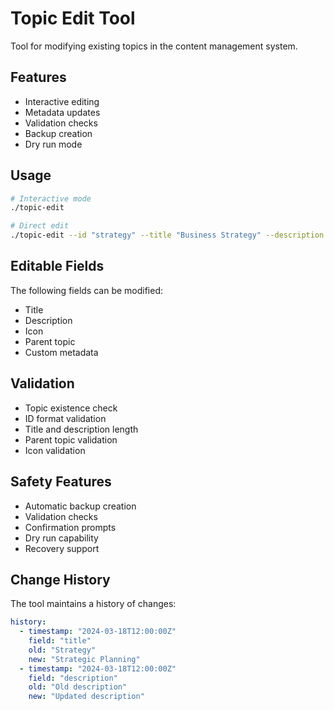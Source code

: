 # Topic Edit Tool

Tool for modifying existing topics in the content management system.

## Features

- Interactive editing
- Metadata updates
- Validation checks
- Backup creation
- Dry run mode

## Usage

```bash
# Interactive mode
./topic-edit

# Direct edit
./topic-edit --id "strategy" --title "Business Strategy" --description "Updated description"
```

## Editable Fields

The following fields can be modified:

- Title
- Description
- Icon
- Parent topic
- Custom metadata

## Validation

- Topic existence check
- ID format validation
- Title and description length
- Parent topic validation
- Icon validation

## Safety Features

- Automatic backup creation
- Validation checks
- Confirmation prompts
- Dry run capability
- Recovery support

## Change History

The tool maintains a history of changes:

```yaml
history:
  - timestamp: "2024-03-18T12:00:00Z"
    field: "title"
    old: "Strategy"
    new: "Strategic Planning"
  - timestamp: "2024-03-18T12:00:00Z"
    field: "description"
    old: "Old description"
    new: "Updated description"
```
